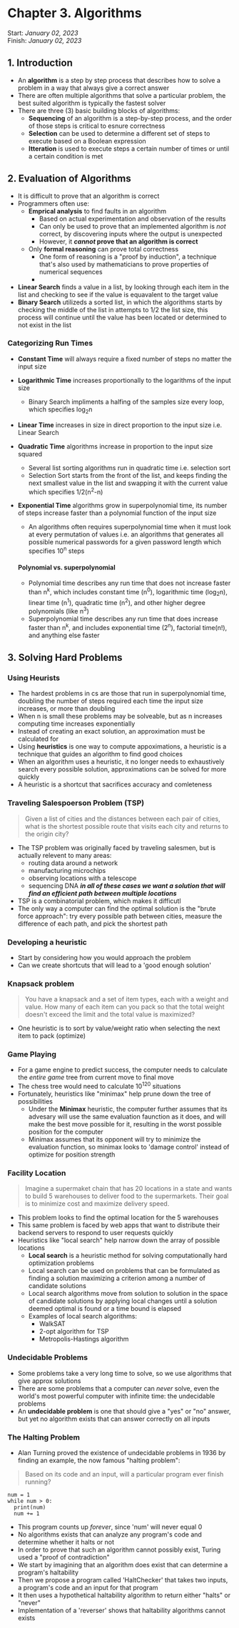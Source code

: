 # Chapter 3. Algorithms

Start: _January 02, 2023_<br />
Finish: _January 02, 2023_

## 1. Introduction

- An **algorithm** is a step by step process that describes how to solve a problem in a way that always give a correct answer
- There are often multiple algorithms that solve a particular problem, the best suited algorithm is typically the fastest solver
- There are three (3) basic building blocks of algorithms:
  - **Sequencing** of an algorithm is a step-by-step process, and the order of those steps is critical to esnure correctness
  - **Selection** can be used to determine a different set of steps to execute based on a Boolean expression
  - **Itteration** is used to execute steps a certain number of times or until a certain condition is met

## 2. Evaluation of Algorithms

- It is difficult to prove that an algorithm is correct
- Programmers often use:
  - **Emprical analysis** to find faults in an algorithm
    - Based on actual experimentation and observation of the results
    - Can only be used to prove that an implemented algorithm is _not_ correct, by discovering inputs where the output is unexpected
    - However, it **_cannot_ prove that an algorithm is correct**
  - Only **formal reasoning** can prove total correctness
    - One form of reasoning is a "proof by induction", a technique that's also used by mathematicians to prove properties of numerical sequences
    -
- **Linear Search** finds a value in a list, by looking through each item in the list and checking to see if the value is equavalent to the target value
- **Binary Search** utilizeds a sorted list, in which the algorithms starts by checking the middle of the list in attempts to 1/2 the list size, this process will continue until the value has been located or determined to not exist in the list

### Categorizing Run Times

- **Constant Time** will always require a fixed number of steps no matter the input size
- **Logarithmic Time** increases proportionally to the logarithms of the input size
  - Binary Search impliments a halfing of the samples size every loop, which specifies log<sub>2</sub>n
- **Linear Time** increases in size in direct proportion to the input size i.e. Linear Search
- **Quadratic Time** algorithms increase in proportion to the input size squared
  - Several list sorting algorithms run in quadratic time i.e. selection sort
  - Selection Sort starts from the front of the list, and keeps finding the next smallest value in the list and swapping it with the current value which specifies 1/2(n<sup>2</sup>-n)
- **Exponential Time** algorithms grow in superpolynomial time, its number of steps increase faster than a polynomial function of the input size

  - An algorithms often requires superpolynomial time when it must look at every permutation of values i.e. an algorithms that generates all possible numerical passwords for a given password length which specifies 10<sup>n</sup> steps

  #### Polynomial vs. superpolynomial

  - Polynomial time describes any run time that does not increase faster than n<sup>k</sup>, which includes constant time (n<sup>0</sup>), logarithmic time (log<sub>2</sub>n), linear time (n<sup>1</sup>), quadratic time (n<sup>2</sup>), and other higher degree polynomials (like n<sup>3</sup>)
  - Superpolynomial time describes any run time that does increase faster than n<sup>k</sup>, and includes exponential time (2<sup>n</sup>), factorial time(n!), and anything else faster

## 3. Solving Hard Problems

### Using Heurists

- The hardest problems in cs are those that run in superpolynomial time, doubling the number of steps required each time the input size increases, or more than doubling
- When n is small these problems may be solveable, but as n increases computing time increases exponentially
- Instead of creating an exact solution, an approximation must be calculated for
- Using **heuristics** is one way to compute appoximations, a heuristic is a technique that guides an algorithm to find good choices
- When an algorithm uses a heuristic, it no longer needs to exhaustively search every possible solution, approximations can be solved for more quickly
- A heuristic is a shortcut that sacrifices accuracy and comleteness

### Traveling Salespoerson Problem (TSP)

> Given a list of cities and the distances between each pair of cities, what is the shortest possible route that visits each city and returns to the origin city?

- The TSP problem was originally faced by traveling salesmen, but is actually relevent to many areas:
  - routing data around a network
  - manufacturing microchips
  - observing locations with a telescope
  - sequencing DNA
    **_in all of these cases we want a solution that will find an efficient path between multiple locations_**
- TSP is a combinatorial problem, which makes it difficutl
- The only way a computer can find the optimal solution is the "brute force approach": try every possible path between cities, measure the difference of each path, and pick the shortest path

### Developing a heuristic

- Start by considering how you would approach the problem
- Can we create shortcuts that will lead to a 'good enough solution'

### Knapsack problem

> You have a knapsack and a set of item types, each with a weight and value. How many of each item can you pack so that the total weight doesn't exceed the limit and the total value is maximized?

- One heuristic is to sort by value/weight ratio when selecting the next item to pack (optimize)

### Game Playing

- For a game engine to predict success, the computer needs to calculate the _entire game_ tree from current move to final move
- The chess tree would need to calculate 10<sup>120</sup> situations
- Fortunately, heuristics like "minimax" help prune down the tree of possibilities
  - Under the **Minimax** heuristic, the computer further assumes that its advesary will use the same evaluation faunction as it does, and will make the best move possible for it, resulting in the worst possible position for the computer
  - Minimax assumes that its opponent will try to minimize the evaluation function, so minimax looks to 'damage control' instead of optimize for position strength

### Facility Location

> Imagine a supermaket chain that has 20 locations in a state and wants to build 5 warehouses to deliver food to the supermarkets. Their goal is to minimize cost and maximize delivery speed.

- This problem looks to find the optimal location for the 5 warehouses
- This same problem is faced by web apps that want to distribute their backend servers to respond to user requests quickly
- Heuristics like "local search" help narrow down the array of possible locations
  - **Local search** is a heuristic method for solving computationally hard optimization problems
  - Local search can be used on problems that can be formulated as finding a solution maximizing a criterion among a number of candidate solutions
  - Local search algorithms move from solution to solution in the space of candidate solutions by applying local changes until a solution deemed optimal is found or a time bound is elapsed
  - Examples of local search algorithms:
    - WalkSAT
    - 2-opt algorithm for TSP
    - Metropolis-Hastings algorithm

### Undecidable Problems

- Some problems take a very long time to solve, so we use algorithms that give approx solutions
- There are some problems that a computer can _never_ solve, even the world's most powerful computer with infinite time: the undecidable problems
- An **undecidable problem** is one that should give a "yes" or "no" answer, but yet no algorithm exists that can answer correctly on all inputs

### The Halting Problem

- Alan Turning proved the existence of undecidable problems in 1936 by finding an example, the now famous "halting problem":

> Based on its code and an input, will a particular program ever finish running?

```
num = 1
while num > 0:
  print(num)
  num += 1

```

- This program counts up _forever_, since 'num' will never equal 0
- No algorithms exists that can analyze any program's code and determine whether it halts or not
- In order to prove that such an algorithm cannot possibly exist, Turing used a "proof of contradiction"
- We start by imagining that an algorithm does exist that can determine a program's haltability
- Then we propose a program called 'HaltChecker' that takes two inputs, a program's code and an input for that program
- It then uses a hypothetical haltability algorithm to return either "halts" or "never"
- Implementation of a 'reverser' shows that haltability algorithms cannot exists
